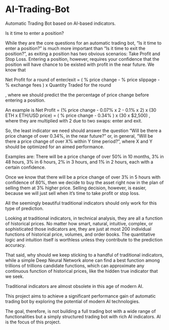# AI-Trading-Bot
Automatic Trading Bot based on AI-based indicators.

Is it time to enter a position?

While they are the core questions for an automatic trading bot, “Is it time to enter a position?” is much more important than “Is it time to exit the position?”, as exiting a position has two obvious scenarios: Take Profit and Stop Loss. Entering a position, however, requires your confidence that the position will have chance to be existed with profit in the near future. We know that 

Net Profit for a round of enter/exit = 
( % price change - % price slippage - % exchange fees ) x Quantity Traded for the round

, where we should predict the the percentage of price change before entering a position.

An example is 
Net Profit = (% price change - 0.07% x 2 - 0.1% x 2) x (30 ETH x ETH/USD price)
= ( % price change - 0.34% ) x (30 x $2,500)
, where they are multiplied with 2 due to two swaps: enter and exit.

So, the least indicator we need should answer the question “Will be there a price change of over 0.34%, in the near future?” or, in general, “Will be there a price change of over X% within Y time period?”, where X and Y should be optimized for an aimed performance.

Examples are: There will be a price change of over 50% in 10 months, 3% in 48 hours, 3% in 6 hours, 2% in 3 hours, and 1% in 2 hours, each with a certain confidence.

Once we know that there will be a price change of over 3% in 5 hours with confidence of 80%, then we decide to buy the asset right now in the plan of selling them at 3% higher price. Selling decision, however, is easier, because we will just sell when it’s time to take profit or stop loss.

All the seemingly beautiful traditional indicators should only work for this type of prediction.

Looking at traditional indicators, in technical analysis, they are all a function of historical prices. No matter how smart, natural, intuitive, complex, or sophisticated those indicators are, they are just at most 200 individual functions of historical price, volumes, and order books. The quantitative logic and intuition itself is worthless unless they contribute to the prediction accuracy.

That said, why should we keep sticking to a handful of traditional indicators, while a simple Deep Neural Network alone can find a best function among trillions of trillions candidate functions, which can approximate any continuous function of historical prices, like the hidden true indicator that we seek.

Traditional indicators are almost obsolete in this age of modern AI.

This project aims to achieve a significant performance gain of automatic trading bot by exploring the potential of modern AI technologies.

The goal, therefore, is not building a full trading bot with a wide range of functionalities but a simply structured trading bot with rich AI indicators. AI is the focus of this project.

